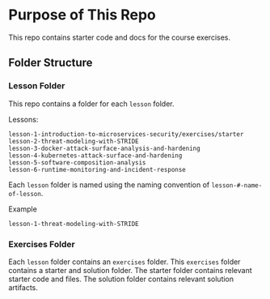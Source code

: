 # Purpose of This Repo

This repo contains starter code and docs for the course exercises.

## Folder Structure

### Lesson Folder

This repo contains a folder for each `lesson` folder.

Lessons:
```
lesson-1-introduction-to-microservices-security/exercises/starter
lesson-2-threat-modeling-with-STRIDE
lesson-3-docker-attack-surface-analysis-and-hardening
lesson-4-kubernetes-attack-surface-and-hardening
lesson-5-software-composition-analysis
lesson-6-runtime-monitoring-and-incident-response

```

Each `lesson` folder is named using the naming convention of `lesson-#-name-of-lesson`.

Example
```
lesson-1-threat-modeling-with-STRIDE
```

### Exercises Folder

Each `lesson` folder contains an `exercises` folder. This `exercises` folder contains a starter and solution folder. The starter folder contains relevant starter code and files. The solution folder contains relevant solution artifacts.
